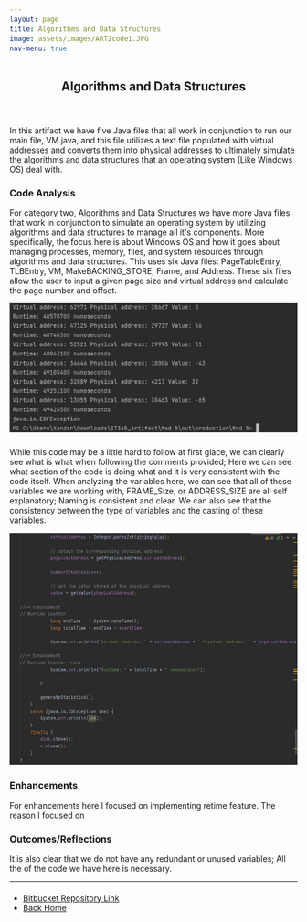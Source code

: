 ```yaml
---
layout: page
title: Algorithms and Data Structures
image: assets/images/ART2code1.JPG
nav-menu: true
---
```


<!-- Main -->
<div id="main" class="alt">

<!-- One -->
<section id="one">
	<div class="inner">
		<header class="major">
			<h1>Algorithms and Data Structures</h1>
		</header>

<!-- Content -->
<h2 id="content"></h2>
<p>In this artifact we have five Java files that all work in conjunction to run our main file, VM.java, and this file utilizes a text file populated with virtual addresses and converts them into physical addresses to ultimately simulate the algorithms and data structures that an operating system (Like Windows OS) deal with.</p>
<div class="row">
	<div class="6u 12u$(small)">
		<h3>Code Analysis</h3>
<p>For category two, Algorithms and Data Structures we have more Java files that work in conjunction to simulate an operating system by utilizing algorithms and data structures to manage all it's components. More specifically, the focus here is about Windows OS and how it goes about managing processes, memory, files, and system resources through algorithms and data structures. This uses six Java files: PageTableEntry, TLBEntry, VM, MakeBACKING_STORE, Frame, and Address. These six files allow the user to input a given page size and virtual address and calculate the page number and offset.</p>
<div class="12u$ 12u$(medium)"><span class="image fit"><img src="assets/images/ART2term1.JPG" alt="" /></span></div>
</div>
	<div class="6u$ 12u$(small)">
		<h3></h3>
<p>While this code may be a little hard to follow at first glace, we can clearly see what is what when following the comments provided; Here we can see what section of the code is doing what and it is very consistent with the code itself. When analyzing the variables here, we can see that all of these variables we are working with, FRAME_Size, or ADDRESS_SIZE are all self explanatory; Naming is consistent and clear. We can also see that the consistency between the type of variables and the casting of these variables.</p>
<div class="12u$ 12u$(small)"><span class="image fit"><img src="assets/images/ART2code1.JPG" alt="" /></span></div>
	</div>
	<!-- Break -->
	<div class="6u 12u$(small)">
		<h3>Enhancements</h3>
		<p> 
For enhancements here I focused on implementing retime feature. The reason I focused on 


</p>
	</div>
	<div class="6u 12u$(small)">
		<h3>Outcomes/Reflections</h3>
		<p>

 It is also clear that we do not have any redundant or unused variables; All the of the code we have here is necessary.

</p>
       </div>
</div>

<hr class="major" />
		
<!-- Buttons -->
<h4></h4>
<ul class="actions vertical">
	<li><a href="https://bitbucket.org/xanderbell/cs499_art2/src/master/" class="button fit">Bitbucket Repository Link</a></li>
	<li><a href="https://xander325.github.io/xanderbell.github.io/" class="button special fit">Back Home</a></li>
	</ul>
</div>
